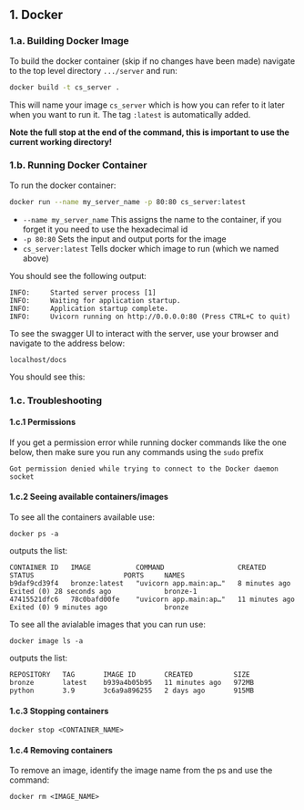 ## 1. Docker
### 1.a. Building Docker Image
To build the docker container (skip if no changes have been made) navigate to the top level directory `.../server` and run:
```bash
docker build -t cs_server .
```
This will name your image `cs_server` which is how you can refer to it later when you want to run it.  The tag `:latest` is automatically added.

**Note the full stop at the end of the command, this is important to use the current working directory!**

### 1.b. Running Docker Container
To run the docker container:
```bash
docker run --name my_server_name -p 80:80 cs_server:latest
```

+ `--name my_server_name` This assigns the name to the container, if you forget it you need to use the hexadecimal id 
+ `-p 80:80` Sets the input and output ports for the image
+ `cs_server:latest` Tells docker which image to run (which we named above)

You should see the following output:
```
INFO:     Started server process [1]
INFO:     Waiting for application startup.
INFO:     Application startup complete.
INFO:     Uvicorn running on http://0.0.0.0:80 (Press CTRL+C to quit)
```
To see the swagger UI to interact with the server, use your browser and navigate to the address below:
```
localhost/docs
```
You should see this:


### 1.c. Troubleshooting

#### 1.c.1 Permissions
If you get a permission error while running docker commands like the one below, then make sure you run any commands using the `sudo` prefix
```commandline
Got permission denied while trying to connect to the Docker daemon socket
```

#### 1.c.2 Seeing available containers/images
To see all the containers available use:
```
docker ps -a
```
outputs the list:
```
CONTAINER ID   IMAGE           COMMAND                  CREATED          STATUS                      PORTS     NAMES
b9daf9cd39f4   bronze:latest   "uvicorn app.main:ap…"   8 minutes ago    Exited (0) 28 seconds ago             bronze-1
47415521dfc6   78c0bafd00fe    "uvicorn app.main:ap…"   11 minutes ago   Exited (0) 9 minutes ago              bronze
```

To see all the avialable images that you can run use:
```
docker image ls -a
```
outputs the list:
```
REPOSITORY   TAG       IMAGE ID       CREATED          SIZE
bronze       latest    b939a4b05b95   11 minutes ago   972MB
python       3.9       3c6a9a896255   2 days ago       915MB
```

#### 1.c.3 Stopping containers
```
docker stop <CONTAINER_NAME>
```

#### 1.c.4 Removing containers
To remove an image, identify the image name from the ps and use the command:
```
docker rm <IMAGE_NAME>
```


